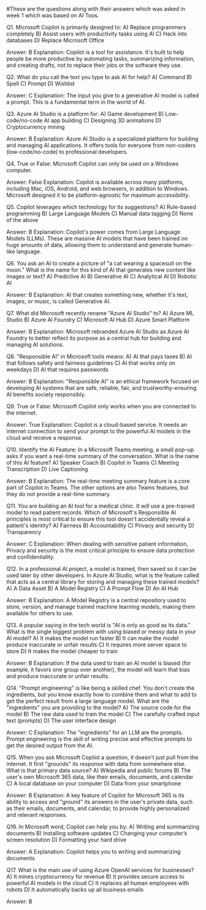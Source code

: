 #These are the questions along with their answers which was asked in week 1 which was based on AI Toos.

Q1. Microsoft Copilot is primarily designed to:
A) Replace programmers completely
B) Assist users with productivity tasks using AI
C) Hack into databases
D) Replace Microsoft Office

Answer: B
Explanation: Copilot is a tool for assistance. It's built to help people be more productive by automating tasks, 
summarizing information, and creating drafts, not to replace their jobs or the software they use.

Q2. What do you call the text you type to ask AI for help?
A) Command
B) Spell
C) Prompt
D) Wishlist

Answer: C
Explanation: The input you give to a generative AI model is called a prompt. This is a fundamental term in the world of AI.

Q3. Azure AI Studio is a platform for:
A) Game development
B) Low-code/no-code AI app building
C) Designing 3D animations
D) Cryptocurrency mining

Answer: B
Explanation: Azure AI Studio is a specialized platform for building and managing AI applications. 
It offers tools for everyone from non-coders (low-code/no-code) to professional developers.

Q4. True or False: Microsoft Copilot can only be used on a Windows computer.

Answer: False
Explanation: Copilot is available across many platforms, including Mac, iOS, Android, and web browsers, in addition to Windows. 
Microsoft designed it to be platform-agnostic for maximum accessibility.

Q5. Copilot leverages which technology for its suggestions?
A) Rule-based programming
B) Large Language Models
C) Manual data tagging
D) None of the above

Answer: B
Explanation: Copilot's power comes from Large Language Models (LLMs).
These are massive AI models that have been trained on huge amounts of data, allowing them to understand and generate human-like language.

Q6. You ask an AI to create a picture of "a cat wearing a spacesuit on the moon." 
What is the name for this kind of AI that generates new content like images or text?
A) Predictive AI
B) Generative AI
C) Analytical AI
D) Robotic AI

Answer: B
Explanation: AI that creates something new, whether it's text, images, or music, is called Generative AI.

Q7. What did Microsoft recently rename "Azure AI Studio" to?
A) Azure ML Studio
B) Azure AI Foundry
C) Microsoft AI Hub
D) Azure Smart Platform

Answer: B
Explanation: Microsoft rebranded Azure AI Studio as Azure AI Foundry to 
better reflect its purpose as a central hub for building and managing AI solutions.

Q8. "Responsible AI" in Microsoft tools means:
A) AI that pays taxes
B) AI that follows safety and fairness guidelines
C) AI that works only on weekdays
D) AI that requires passwords

Answer: B
Explanation: "Responsible AI" is an ethical framework focused on developing AI systems that are safe, 
reliable, fair, and trustworthy-ensuring AI benefits society responsibly.

Q9. True or False: Microsoft Copilot only works when you are connected to the internet.

Answer: True
Explanation: Copilot is a cloud-based service. It needs an internet connection to 
send your prompt to the powerful AI models in the cloud and receive a response.

Q10. Identify the AI Feature: In a Microsoft Teams meeting, a small pop-up asks if you 
want a real-time summary of the conversation. What is the name of this AI feature?
A) Speaker Coach
B) Copilot in Teams
C) Meeting Transcription
D) Live Captioning

Answer: B
Explanation: The real-time meeting summary feature is a core part of Copilot in Teams. 
The other options are also Teams features, but they do not provide a real-time summary.

Q11. You are building an AI tool for a medical clinic. It will use a pre-trained model to read patient records. 
Which of Microsoft's Responsible AI principles is most critical to ensure this tool doesn't accidentally reveal a patient's identity?
A) Fairness
B) Accountability
C) Privacy and security
D) Transparency

Answer: C
Explanation: When dealing with sensitive patient information, Privacy and security is the most critical principle to ensure data protection and confidentiality.

Q12. In a professional AI project, a model is trained, then saved so it can be used later by other developers. 
In Azure AI Studio, what is the feature called that acts as a central library for storing and managing these trained models?
A) A Data Asset
B) A Model Registry
C) A Prompt Flow
D) An AI Hub

Answer: B
Explanation: A Model Registry is a central repository used to store, version, 
and manage trained machine learning models, making them available for others to use.

Q13. A popular saying in the tech world is "AI is only as good as its data." 
What is the single biggest problem with using biased or messy data in your AI model?
A) It makes the model run faster
B) It can make the model produce inaccurate or unfair results
C) It requires more server space to store
D) It makes the model cheaper to train

Answer: B
Explanation: If the data used to train an AI model is biased (for example, 
it favors one group over another), the model will learn that bias and produce inaccurate or unfair results.

Q14. "Prompt engineering" is like being a skilled chef. You don't create the ingredients, 
but you know exactly how to combine them and what to add to get the perfect result from a large language model. 
What are the "ingredients" you are providing to the model?
A) The source code for the model
B) The raw data used to train the model
C) The carefully crafted input text (prompts)
D) The user interface design

Answer: C
Explanation: The "ingredients" for an LLM are the prompts. Prompt engineering is the skill of 
writing precise and effective prompts to get the desired output from the AI.

Q15. When you ask Microsoft Copilot a question, it doesn't just pull from the internet. 
It first "grounds" its response with data from somewhere else. What is that primary data source?
A) Wikipedia and public forums
B) The user's own Microsoft 365 data, like their emails, documents, and calendar
C) A local database on your computer
D) Data from your smartphone

Answer: B
Explanation: A key feature of Copilot for Microsoft 365 is its ability to access and "ground" its answers in the user's private data, 
such as their emails, documents, and calendar, to provide highly personalized and relevant responses.

Q16. In Microsoft word, Copilot can help you by:
A) Writing and summarizing documents
B) Installing software updates
C) Changing your computer’s screen resolution
D) Formatting your hard drive

Answer: A
Explanation: Copilot helps you to writing and summarizing documents

Q17. What is the main use of using Azure OpenAI services for businesses?
A) It mines cryptocurrency for revenue
B) It provides secure access to powerful AI models in the cloud
C) It replaces all human employees with robots
D) It automatically backs up all business emails

Answer: B
